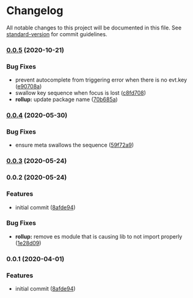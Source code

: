 # Changelog

All notable changes to this project will be documented in this file. See [standard-version](https://github.com/conventional-changelog/standard-version) for commit guidelines.

### [0.0.5](///compare/v0.0.4...v0.0.5) (2020-10-21)

### Bug Fixes

- prevent autocomplete from triggering error when there is no evt.key ([e90708a](///commit/e90708ad40fda30069aa7dc9b3d16f1c93b851f0))
- swallow key sequence when focus is lost ([c8fd708](///commit/c8fd708317f7c90ffe1ec3ccc9461bc834f701dd))
- **rollup:** update package name ([70b685a](///commit/70b685a72c039d4c42b3593b983f4952b13daa4b))

### [0.0.4](///compare/v0.0.3...v0.0.4) (2020-05-30)

### Bug Fixes

- ensure meta swallows the sequence ([59f72a9](///commit/59f72a9c48e67a0ac5f30cefc4a58d21e221d966))

### [0.0.3](///compare/v0.0.2...v0.0.3) (2020-05-24)

### 0.0.2 (2020-05-24)

### Features

- initial commit ([8afde94](///commit/8afde949482cee1ef2bc72a7cc027b5175bbf485))

### Bug Fixes

- **rollup:** remove es module that is causing lib to not import properly ([1e28d09](///commit/1e28d097b6d45f9062d79f9c9f672951b4ef2ed8))

### 0.0.1 (2020-04-01)

### Features

- initial commit ([8afde94](///commit/8afde949482cee1ef2bc72a7cc027b5175bbf485))
